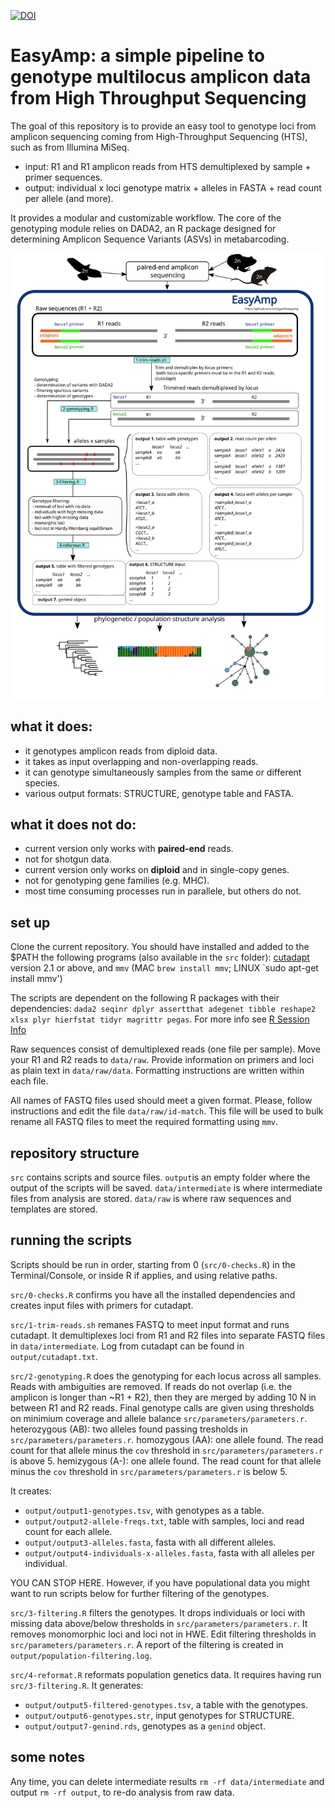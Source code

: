 [![DOI](https://zenodo.org/badge/279770729.svg)](https://zenodo.org/record/3945855)
# EasyAmp: a simple pipeline to genotype multilocus amplicon data from High Throughput Sequencing
The goal of this repository is to provide an easy tool to genotype loci from amplicon sequencing coming from High-Throughput Sequencing (HTS), such as from Illumina MiSeq.
* input: R1 and R1 amplicon reads from HTS demultiplexed by sample + primer sequences.
* output: individual x loci genotype matrix +  alleles in FASTA + read count per allele (and more).

It provides a modular and customizable workflow. The core of the genotyping module relies on DADA2, an R package designed for determining Amplicon Sequence Variants (ASVs) in metabarcoding.

![Alt text](etc/flow.svg?raw=true&sanitize=true)

## what it does:
* it genotypes amplicon reads from diploid data.
* it takes as input overlapping and non-overlapping reads.
* it can genotype simultaneously samples from the same or different species.
* various output formats: STRUCTURE, genotype table and FASTA.

## what it does **not** do:
* current version only works with **paired-end** reads.
* not for shotgun data.
* current version only works on **diploid** and in single-copy genes.
* not for genotyping gene families (e.g. MHC).
* most time consuming processes run in parallele, but others do not.

## set up

Clone the current repository.
You should have installed and added to the $PATH the following programs (also available in the `src` folder):
[cutadapt](https://cutadapt.readthedocs.io/en/stable/installation.html) version 2.1 or above, and
`mmv` (MAC `brew install mmv`; LINUX `sudo apt-get install mmv')

The scripts are dependent on the following R packages with their dependencies: `dada2 seqinr dplyr assertthat adegenet tibble reshape2 xlsx plyr hierfstat tidyr magrittr pegas`.
For more info see [R Session Info](`etc/R-session-info.txt`)

Raw sequences consist of demultiplexed reads (one file per sample). Move your R1 and R2 reads to `data/raw`.
Provide information on primers and loci as plain text in `data/raw/data`. Formatting instructions are written within each file.

All names of FASTQ files used should meet a given format. Please, follow instructions and edit the file `data/raw/id-match`. This file will be used to bulk rename all FASTQ files to meet the required formatting using `mmv`.

## repository structure

`src` contains scripts and source files.
`output`is an empty folder where the output of the scripts will be saved.
`data/intermediate` is where intermediate files from analysis are stored.
`data/raw` is where raw sequences and templates are stored.

## running the scripts

Scripts should be run in order, starting from 0 (`src/0-checks.R`) in the Terminal/Console, or inside R if applies, and using relative paths.

`src/0-checks.R` confirms you have all the installed dependencies and creates input files with primers for cutadapt.

`src/1-trim-reads.sh` remanes FASTQ to meet input format and runs cutadapt. It demultiplexes loci from R1 and R2 files into separate FASTQ files in `data/intermediate`. Log from cutadapt can be found in `output/cutadapt.txt`.

`src/2-genotyping.R` does the genotyping for each locus across all samples. Reads with ambiguities are removed. If reads do not overlap (i.e. the amplicon is longer than  ~R1 + R2), then they are merged by adding 10 N in between R1 and R2 reads. Final genotype calls are given using thresholds on minimium coverage and allele balance `src/parameters/parameters.r`.
heterozygous (AB): two alleles found passing tresholds in `src/parameters/parameters.r`.
homozygous (AA): one allele found. The read count for that allele minus the `cov` threshold in `src/parameters/parameters.r` is above 5.
hemizygous (A-): one allele found. The read count for that allele minus the `cov` threshold in `src/parameters/parameters.r` is below 5.

It creates:
* `output/output1-genotypes.tsv`, with genotypes as a table.
* `output/output2-allele-freqs.txt`, table with samples, loci and read count for each allele.
* `output/output3-alleles.fasta`, fasta with all different alleles.
* `output/output4-individuals-x-alleles.fasta`, fasta with all alleles per individual.

YOU CAN STOP HERE. However, if you have populational data you might want to run scripts below for further filtering of the genotypes.

`src/3-filtering.R` filters the genotypes. It drops individuals or loci with missing data above/below thresholds in `src/parameters/parameters.r`. It removes monomorphic loci and loci not in HWE. Edit filtering thresholds in `src/parameters/parameters.r`.
A report of the filtering is created in `output/population-filtering.log`.

`src/4-reformat.R` reformats population genetics data. It requires having run `src/3-filtering.R`. It generates:
* `output/output5-filtered-genotypes.tsv`, a table with the genotypes.
* `output/output6-genotypes.str`, input genotypes for STRUCTURE.
* `output/output7-genind.rds`, genotypes as a `genind` object.


## some notes

Any time, you can delete intermediate results `rm -rf data/intermediate` and output `rm -rf output`, to re-do analysis from raw data.
